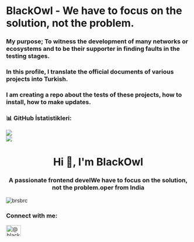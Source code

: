 # BlackOwl - We have to focus on the solution, not the problem.

### My purpose; To witness the development of many networks or ecosystems and to be their supporter in finding faults in the testing stages.

### In this profile, I translate the official documents of various projects into Turkish.

### I am creating a repo about the tests of these projects, how to install, how to make updates.

### 📊 GitHub İstatistikleri:
![](https://github-readme-stats.vercel.app/api?username=brsbrc&theme=jolly&hide_border=true&include_all_commits=true&count_private=false)<br/>
![](https://github-readme-streak-stats.herokuapp.com/?user=brsbrc&theme=jolly&hide_border=true)<br/>

<h1 align="center">Hi 👋, I'm BlackOwl</h1>
<h3 align="center">A passionate frontend develWe have to focus on the solution, not the problem.oper from India</h3>

<p align="left"> <img src="https://komarev.com/ghpvc/?username=brsbrc&label=Profile%20views&color=0e75b6&style=flat" alt="brsbrc" /> </p>

<h3 align="left">Connect with me:</h3>
<p align="left">
<a href="https://medium.com/@blackowltr_34376" target="blank"><img align="center" src="https://raw.githubusercontent.com/rahuldkjain/github-profile-readme-generator/master/src/images/icons/Social/medium.svg" alt="@blackowltr_34376" height="30" width="40" /></a>
</p>




